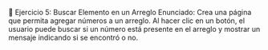🧩 Ejercicio 5: Buscar Elemento en un Arreglo
Enunciado:
Crea una página que permita agregar números a un arreglo. Al hacer clic en un botón, el usuario puede buscar si un número está presente en el arreglo y mostrar un mensaje indicando si se encontró o no.